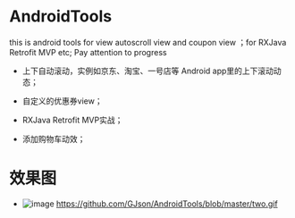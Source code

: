 # AndroidTools
this is android tools for view  autoscroll view and coupon view ；for  RXJava Retrofit MVP etc;
Pay attention to progress 

* 上下自动滚动，实例如京东、淘宝、一号店等 Android app里的上下滚动动态；

* 自定义的优惠券view；

* RXJava Retrofit MVP实战；

* 添加购物车动效；


#  效果图
* ![image](https://github.com/GJson/AndroidTools/blob/master/one.gif)    https://github.com/GJson/AndroidTools/blob/master/two.gif
